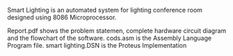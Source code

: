 Smart Lighting is an automated system for lighting conference room designed using 8086 Microprocessor.

Report.pdf shows the problem statemen, complete hardware circuit diagram and the flowchart of the software.
cods.asm is the Assembly Language Program file.
smart lighting.DSN is the Proteus Implementation

